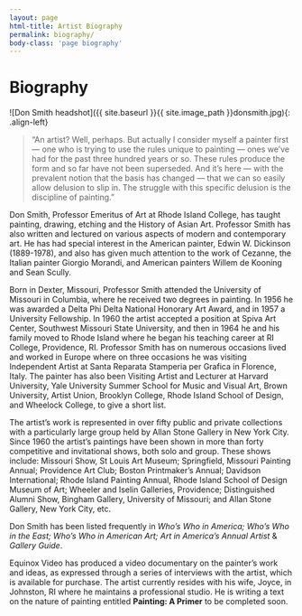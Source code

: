 ```yaml
---
layout: page
html-title: Artist Biography
permalink: biography/
body-class: 'page biography'
---
```


# Biography

![Don Smith headshot]({{ site.baseurl }}{{ site.image_path }}donsmith.jpg){: .align-left}

> “An artist? Well, perhaps. But actually I consider myself a painter first — one who is trying to use the rules unique to painting — ones we’ve had for the past three hundred years or so. These rules produce the form and so far have not been superseded. And it’s here — with the prevalent notion that the basis has changed — that we can so easily allow delusion to slip in. The struggle with this specific delusion is the discipline of painting.”

Don Smith, Professor Emeritus of Art at Rhode Island College, has taught painting, drawing, etching and the History of Asian Art. Professor Smith has also written and lectured on various aspects of modern and contemporary art. He has had special interest in the American painter, Edwin W. Dickinson (1889-1978), and also has given much attention to the work of Cezanne, the Italian painter Giorgio Morandi, and American painters Willem de Kooning and Sean Scully.

Born in Dexter, Missouri, Professor Smith attended the University of Missouri in Columbia, where he received two degrees in painting. In 1956 he was awarded a Delta Phi Delta National Honorary Art Award, and in 1957 a University Fellowship. In 1960 the artist accepted a position at Spiva Art Center, Southwest Missouri State University, and then in 1964 he and his family moved to Rhode Island where he began his teaching career at RI College, Providence, RI. Professor Smith has on numerous occasions lived and worked in Europe where on three occasions he was visiting Independent Artist at Santa Reparata Stamperia per Grafica in Florence, Italy. The painter has also been Visiting Artist and Lecturer at Harvard University, Yale University Summer School for Music and Visual Art, Brown University, Artist Union, Brooklyn College, Rhode Island School of Design, and Wheelock College, to give a short list.

The artist’s work is represented in over fifty public and private collections with a particularly large group held by Allan Stone Gallery in New York City. Since 1960 the artist’s paintings have been shown in more than forty competitive and invitational shows, both solo and group. These shows include: Missouri Show, St Louis Art Museum; Springfield, Missouri Painting Annual; Providence Art Club; Boston Printmaker’s Annual; Davidson International; Rhode Island Painting Annual, Rhode Island School of Design Museum of Art; Wheeler and Iselin Galleries, Providence; Distinguished Alumni Show, Bingham Gallery, University of Missouri; and Allan Stone Gallery, New York City, etc.

Don Smith has been listed frequently in _Who’s Who in America; Who’s Who in the East; Who’s Who in American Art; Art in America’s Annual Artist_ &amp; _Gallery Guide_.

Equinox Video has produced a video documentary on the painter’s work and ideas, as expressed through a series of interviews with the artist, which is available for purchase. The artist currently resides with his wife, Joyce, in Johnston, RI where he maintains a professional studio. He is writing a text on the nature of painting entitled **Painting: A Primer** to be completed soon. 
